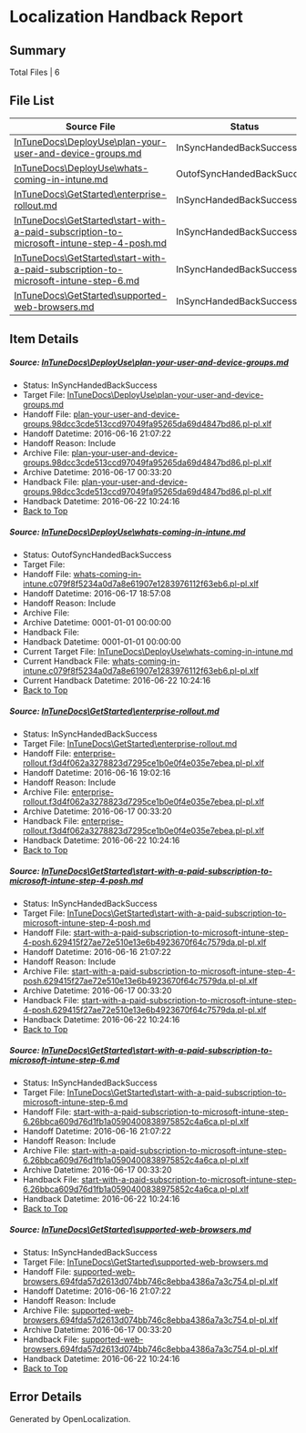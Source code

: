 # <a name='report-top'></a> Localization Handback Report

## Summary
 Total Files | 6

## File List
 Source File | Status | Details 
 ----------- | ------ | ------- 
 [InTuneDocs\DeployUse\plan-your-user-and-device-groups.md](https://github.com/Microsoft/IntuneDocs-pr/blob/82ab2dbfada6c0745195da149d5f0dc1948ceb92/InTuneDocs/DeployUse/plan-your-user-and-device-groups.md) | InSyncHandedBackSuccess | [Details](#e89d8384532b994d810649fc07c698237e2f3cec212)
 [InTuneDocs\DeployUse\whats-coming-in-intune.md](https://github.com/Microsoft/IntuneDocs-pr/blob/b203f51171d38f2b0fc2b46e556679322701d29b/InTuneDocs/DeployUse/whats-coming-in-intune.md) | OutofSyncHandedBackSuccess | [Details](#77d2e74dcb032ff52808998c56de7d6b8847ebbe257)
 [InTuneDocs\GetStarted\enterprise-rollout.md](https://github.com/Microsoft/IntuneDocs-pr/blob/749f44d716491483783dbc1413ba4d439342a76d/InTuneDocs/GetStarted/enterprise-rollout.md) | InSyncHandedBackSuccess | [Details](#baec26939027810af3bd21c6fb49919af229ef40498)
 [InTuneDocs\GetStarted\start-with-a-paid-subscription-to-microsoft-intune-step-4-posh.md](https://github.com/Microsoft/IntuneDocs-pr/blob/2847c9af38ae0ddddc8d76d548ae7abddc63e4c1/InTuneDocs/GetStarted/start-with-a-paid-subscription-to-microsoft-intune-step-4-posh.md) | InSyncHandedBackSuccess | [Details](#e0eca2ecc9948c7caf15d5df5e6e106428b8b964531)
 [InTuneDocs\GetStarted\start-with-a-paid-subscription-to-microsoft-intune-step-6.md](https://github.com/Microsoft/IntuneDocs-pr/blob/2847c9af38ae0ddddc8d76d548ae7abddc63e4c1/InTuneDocs/GetStarted/start-with-a-paid-subscription-to-microsoft-intune-step-6.md) | InSyncHandedBackSuccess | [Details](#b3b65a1fd1e426bf566f39382321a29e913f102c534)
 [InTuneDocs\GetStarted\supported-web-browsers.md](https://github.com/Microsoft/IntuneDocs-pr/blob/2847c9af38ae0ddddc8d76d548ae7abddc63e4c1/InTuneDocs/GetStarted/supported-web-browsers.md) | InSyncHandedBackSuccess | [Details](#2524ff0c6139029b162fd58ed209e2d1c284df76539)

## Item Details
##### <a name='e89d8384532b994d810649fc07c698237e2f3cec212'></a> Source: [InTuneDocs\DeployUse\plan-your-user-and-device-groups.md](https://github.com/Microsoft/IntuneDocs-pr/blob/82ab2dbfada6c0745195da149d5f0dc1948ceb92/InTuneDocs/DeployUse/plan-your-user-and-device-groups.md)
* Status: InSyncHandedBackSuccess
* Target File: [InTuneDocs\DeployUse\plan-your-user-and-device-groups.md](https://github.com/Microsoft/IntuneDocs-pr.pl-pl/blob/af5253a8b89ec995b5bdbff871a2e29444d48806/InTuneDocs/DeployUse/plan-your-user-and-device-groups.md)
* Handoff File: [plan-your-user-and-device-groups.98dcc3cde513ccd97049fa95265da69d4847bd86.pl-pl.xlf](https://github.com/Microsoft/EM.handoff/blob/1508748c5d944eae89d685cd11484cc85b347818/ol-handoff/Microsoft/IntuneDocs-pr.pl-pl/master/plan-your-user-and-device-groups.98dcc3cde513ccd97049fa95265da69d4847bd86.pl-pl.xlf)
* Handoff Datetime: 2016-06-16 21:07:22
* Handoff Reason: Include
* Archive File: [plan-your-user-and-device-groups.98dcc3cde513ccd97049fa95265da69d4847bd86.pl-pl.xlf](https://github.com/Microsoft/EM.handoff/blob/f1610830611fb37412003bddd950ec13bef45ac6/ol-handoff/Microsoft/IntuneDocs-pr.pl-pl/master/archive/plan-your-user-and-device-groups.98dcc3cde513ccd97049fa95265da69d4847bd86.pl-pl.xlf)
* Archive Datetime: 2016-06-17 00:33:20
* Handback File: [plan-your-user-and-device-groups.98dcc3cde513ccd97049fa95265da69d4847bd86.pl-pl.xlf](https://github.com/Microsoft/EM.handback/blob/17af37976d1fd4874624f51eea591264b920ccc1/ol-handback/Microsoft/IntuneDocs-pr.pl-pl/master/plan-your-user-and-device-groups.98dcc3cde513ccd97049fa95265da69d4847bd86.pl-pl.xlf)
* Handback Datetime: 2016-06-22 10:24:16
* [Back to Top](#report-top)

##### <a name='77d2e74dcb032ff52808998c56de7d6b8847ebbe257'></a> Source: [InTuneDocs\DeployUse\whats-coming-in-intune.md](https://github.com/Microsoft/IntuneDocs-pr/blob/b203f51171d38f2b0fc2b46e556679322701d29b/InTuneDocs/DeployUse/whats-coming-in-intune.md)
* Status: OutofSyncHandedBackSuccess
* Target File: 
* Handoff File: [whats-coming-in-intune.c079f8f5234a0d7a8e61907e1283976112f63eb6.pl-pl.xlf](https://github.com/Microsoft/EM.handoff/blob/421a5beea07d4225630e0567d80a783318fa6d67/ol-handoff/Microsoft/IntuneDocs-pr.pl-pl/master/whats-coming-in-intune.c079f8f5234a0d7a8e61907e1283976112f63eb6.pl-pl.xlf)
* Handoff Datetime: 2016-06-17 18:57:08
* Handoff Reason: Include
* Archive File: 
* Archive Datetime: 0001-01-01 00:00:00
* Handback File: 
* Handback Datetime: 0001-01-01 00:00:00
* Current Target File: [InTuneDocs\DeployUse\whats-coming-in-intune.md](https://github.com/Microsoft/IntuneDocs-pr.pl-pl/blob/af5253a8b89ec995b5bdbff871a2e29444d48806/InTuneDocs/DeployUse/whats-coming-in-intune.md)
* Current Handback File: [whats-coming-in-intune.c079f8f5234a0d7a8e61907e1283976112f63eb6.pl-pl.xlf](https://github.com/Microsoft/EM.handback/blob/17af37976d1fd4874624f51eea591264b920ccc1/ol-handback/Microsoft/IntuneDocs-pr.pl-pl/master/whats-coming-in-intune.c079f8f5234a0d7a8e61907e1283976112f63eb6.pl-pl.xlf)
* Current Handback Datetime: 2016-06-22 10:24:16
* [Back to Top](#report-top)

##### <a name='baec26939027810af3bd21c6fb49919af229ef40498'></a> Source: [InTuneDocs\GetStarted\enterprise-rollout.md](https://github.com/Microsoft/IntuneDocs-pr/blob/749f44d716491483783dbc1413ba4d439342a76d/InTuneDocs/GetStarted/enterprise-rollout.md)
* Status: InSyncHandedBackSuccess
* Target File: [InTuneDocs\GetStarted\enterprise-rollout.md](https://github.com/Microsoft/IntuneDocs-pr.pl-pl/blob/af5253a8b89ec995b5bdbff871a2e29444d48806/InTuneDocs/GetStarted/enterprise-rollout.md)
* Handoff File: [enterprise-rollout.f3d4f062a3278823d7295ce1b0e0f4e035e7ebea.pl-pl.xlf](https://github.com/Microsoft/EM.handoff/blob/437479909be164735cb36c256f687e9abbc51988/ol-handoff/Microsoft/IntuneDocs-pr.pl-pl/master/enterprise-rollout.f3d4f062a3278823d7295ce1b0e0f4e035e7ebea.pl-pl.xlf)
* Handoff Datetime: 2016-06-16 19:02:16
* Handoff Reason: Include
* Archive File: [enterprise-rollout.f3d4f062a3278823d7295ce1b0e0f4e035e7ebea.pl-pl.xlf](https://github.com/Microsoft/EM.handoff/blob/f1610830611fb37412003bddd950ec13bef45ac6/ol-handoff/Microsoft/IntuneDocs-pr.pl-pl/master/archive/enterprise-rollout.f3d4f062a3278823d7295ce1b0e0f4e035e7ebea.pl-pl.xlf)
* Archive Datetime: 2016-06-17 00:33:20
* Handback File: [enterprise-rollout.f3d4f062a3278823d7295ce1b0e0f4e035e7ebea.pl-pl.xlf](https://github.com/Microsoft/EM.handback/blob/17af37976d1fd4874624f51eea591264b920ccc1/ol-handback/Microsoft/IntuneDocs-pr.pl-pl/master/enterprise-rollout.f3d4f062a3278823d7295ce1b0e0f4e035e7ebea.pl-pl.xlf)
* Handback Datetime: 2016-06-22 10:24:16
* [Back to Top](#report-top)

##### <a name='e0eca2ecc9948c7caf15d5df5e6e106428b8b964531'></a> Source: [InTuneDocs\GetStarted\start-with-a-paid-subscription-to-microsoft-intune-step-4-posh.md](https://github.com/Microsoft/IntuneDocs-pr/blob/2847c9af38ae0ddddc8d76d548ae7abddc63e4c1/InTuneDocs/GetStarted/start-with-a-paid-subscription-to-microsoft-intune-step-4-posh.md)
* Status: InSyncHandedBackSuccess
* Target File: [InTuneDocs\GetStarted\start-with-a-paid-subscription-to-microsoft-intune-step-4-posh.md](https://github.com/Microsoft/IntuneDocs-pr.pl-pl/blob/af5253a8b89ec995b5bdbff871a2e29444d48806/InTuneDocs/GetStarted/start-with-a-paid-subscription-to-microsoft-intune-step-4-posh.md)
* Handoff File: [start-with-a-paid-subscription-to-microsoft-intune-step-4-posh.629415f27ae72e510e13e6b4923670f64c7579da.pl-pl.xlf](https://github.com/Microsoft/EM.handoff/blob/1508748c5d944eae89d685cd11484cc85b347818/ol-handoff/Microsoft/IntuneDocs-pr.pl-pl/master/start-with-a-paid-subscription-to-microsoft-intune-step-4-posh.629415f27ae72e510e13e6b4923670f64c7579da.pl-pl.xlf)
* Handoff Datetime: 2016-06-16 21:07:22
* Handoff Reason: Include
* Archive File: [start-with-a-paid-subscription-to-microsoft-intune-step-4-posh.629415f27ae72e510e13e6b4923670f64c7579da.pl-pl.xlf](https://github.com/Microsoft/EM.handoff/blob/f1610830611fb37412003bddd950ec13bef45ac6/ol-handoff/Microsoft/IntuneDocs-pr.pl-pl/master/archive/start-with-a-paid-subscription-to-microsoft-intune-step-4-posh.629415f27ae72e510e13e6b4923670f64c7579da.pl-pl.xlf)
* Archive Datetime: 2016-06-17 00:33:20
* Handback File: [start-with-a-paid-subscription-to-microsoft-intune-step-4-posh.629415f27ae72e510e13e6b4923670f64c7579da.pl-pl.xlf](https://github.com/Microsoft/EM.handback/blob/17af37976d1fd4874624f51eea591264b920ccc1/ol-handback/Microsoft/IntuneDocs-pr.pl-pl/master/start-with-a-paid-subscription-to-microsoft-intune-step-4-posh.629415f27ae72e510e13e6b4923670f64c7579da.pl-pl.xlf)
* Handback Datetime: 2016-06-22 10:24:16
* [Back to Top](#report-top)

##### <a name='b3b65a1fd1e426bf566f39382321a29e913f102c534'></a> Source: [InTuneDocs\GetStarted\start-with-a-paid-subscription-to-microsoft-intune-step-6.md](https://github.com/Microsoft/IntuneDocs-pr/blob/2847c9af38ae0ddddc8d76d548ae7abddc63e4c1/InTuneDocs/GetStarted/start-with-a-paid-subscription-to-microsoft-intune-step-6.md)
* Status: InSyncHandedBackSuccess
* Target File: [InTuneDocs\GetStarted\start-with-a-paid-subscription-to-microsoft-intune-step-6.md](https://github.com/Microsoft/IntuneDocs-pr.pl-pl/blob/af5253a8b89ec995b5bdbff871a2e29444d48806/InTuneDocs/GetStarted/start-with-a-paid-subscription-to-microsoft-intune-step-6.md)
* Handoff File: [start-with-a-paid-subscription-to-microsoft-intune-step-6.26bbca609d76d1fb1a0590400838975852c4a6ca.pl-pl.xlf](https://github.com/Microsoft/EM.handoff/blob/1508748c5d944eae89d685cd11484cc85b347818/ol-handoff/Microsoft/IntuneDocs-pr.pl-pl/master/start-with-a-paid-subscription-to-microsoft-intune-step-6.26bbca609d76d1fb1a0590400838975852c4a6ca.pl-pl.xlf)
* Handoff Datetime: 2016-06-16 21:07:22
* Handoff Reason: Include
* Archive File: [start-with-a-paid-subscription-to-microsoft-intune-step-6.26bbca609d76d1fb1a0590400838975852c4a6ca.pl-pl.xlf](https://github.com/Microsoft/EM.handoff/blob/f1610830611fb37412003bddd950ec13bef45ac6/ol-handoff/Microsoft/IntuneDocs-pr.pl-pl/master/archive/start-with-a-paid-subscription-to-microsoft-intune-step-6.26bbca609d76d1fb1a0590400838975852c4a6ca.pl-pl.xlf)
* Archive Datetime: 2016-06-17 00:33:20
* Handback File: [start-with-a-paid-subscription-to-microsoft-intune-step-6.26bbca609d76d1fb1a0590400838975852c4a6ca.pl-pl.xlf](https://github.com/Microsoft/EM.handback/blob/17af37976d1fd4874624f51eea591264b920ccc1/ol-handback/Microsoft/IntuneDocs-pr.pl-pl/master/start-with-a-paid-subscription-to-microsoft-intune-step-6.26bbca609d76d1fb1a0590400838975852c4a6ca.pl-pl.xlf)
* Handback Datetime: 2016-06-22 10:24:16
* [Back to Top](#report-top)

##### <a name='2524ff0c6139029b162fd58ed209e2d1c284df76539'></a> Source: [InTuneDocs\GetStarted\supported-web-browsers.md](https://github.com/Microsoft/IntuneDocs-pr/blob/2847c9af38ae0ddddc8d76d548ae7abddc63e4c1/InTuneDocs/GetStarted/supported-web-browsers.md)
* Status: InSyncHandedBackSuccess
* Target File: [InTuneDocs\GetStarted\supported-web-browsers.md](https://github.com/Microsoft/IntuneDocs-pr.pl-pl/blob/af5253a8b89ec995b5bdbff871a2e29444d48806/InTuneDocs/GetStarted/supported-web-browsers.md)
* Handoff File: [supported-web-browsers.694fda57d2613d074bb746c8ebba4386a7a3c754.pl-pl.xlf](https://github.com/Microsoft/EM.handoff/blob/1508748c5d944eae89d685cd11484cc85b347818/ol-handoff/Microsoft/IntuneDocs-pr.pl-pl/master/supported-web-browsers.694fda57d2613d074bb746c8ebba4386a7a3c754.pl-pl.xlf)
* Handoff Datetime: 2016-06-16 21:07:22
* Handoff Reason: Include
* Archive File: [supported-web-browsers.694fda57d2613d074bb746c8ebba4386a7a3c754.pl-pl.xlf](https://github.com/Microsoft/EM.handoff/blob/f1610830611fb37412003bddd950ec13bef45ac6/ol-handoff/Microsoft/IntuneDocs-pr.pl-pl/master/archive/supported-web-browsers.694fda57d2613d074bb746c8ebba4386a7a3c754.pl-pl.xlf)
* Archive Datetime: 2016-06-17 00:33:20
* Handback File: [supported-web-browsers.694fda57d2613d074bb746c8ebba4386a7a3c754.pl-pl.xlf](https://github.com/Microsoft/EM.handback/blob/17af37976d1fd4874624f51eea591264b920ccc1/ol-handback/Microsoft/IntuneDocs-pr.pl-pl/master/supported-web-browsers.694fda57d2613d074bb746c8ebba4386a7a3c754.pl-pl.xlf)
* Handback Datetime: 2016-06-22 10:24:16
* [Back to Top](#report-top)


## Error Details

Generated by OpenLocalization.
